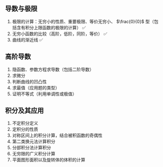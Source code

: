 
## 导数与极限

1. 极限的计算：无穷小的性质、重要极限、等价无穷小、 $\frac{0}{0}$ 型（包括含有积分上限函数的极限的计算） ✅
2. 无穷小函数的比较（高阶，低阶，同阶，等价） ✅
3. 曲线的渐近线 ✅

## 高阶导数

1. 隐函数、参数方程求导数（包括二阶导数）
2. 求微分
3. 判断曲线的凹凸性
4. 求最值（应用题的类型）
5. 证明不等式（利用单调性或极值）

## 积分及其应用

1. 不定积分定义
2. 定积分的性质
3. 对称区间上的积分计算，结合被积函数的奇偶性
4. 第二类换元法计算积分
5. 分部积分法计算积分
6. 无穷限的广义积分计算
7. 平面图形面积以及旋转体的体积的计算


